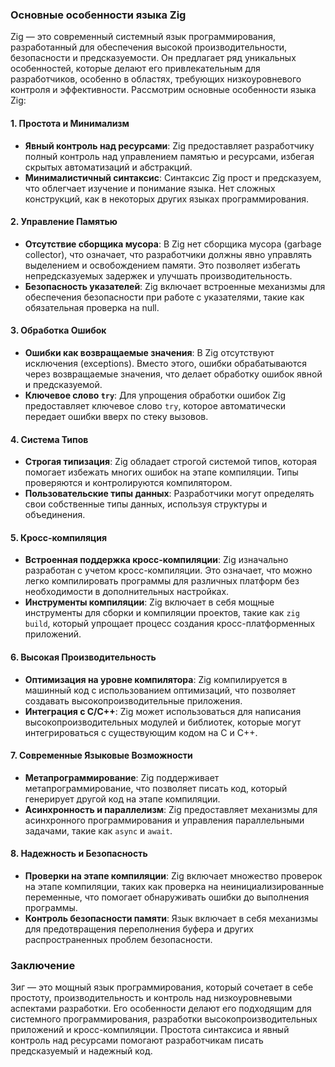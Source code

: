 
### Основные особенности языка Zig

Zig — это современный системный язык программирования, разработанный для обеспечения высокой производительности, безопасности и предсказуемости. Он предлагает ряд уникальных особенностей, которые делают его привлекательным для разработчиков, особенно в областях, требующих низкоуровневого контроля и эффективности. Рассмотрим основные особенности языка Zig:

#### 1. Простота и Минимализм

- **Явный контроль над ресурсами**: Zig предоставляет разработчику полный контроль над управлением памятью и ресурсами, избегая скрытых автоматизаций и абстракций.
- **Минималистичный синтаксис**: Синтаксис Zig прост и предсказуем, что облегчает изучение и понимание языка. Нет сложных конструкций, как в некоторых других языках программирования.

#### 2. Управление Памятью

- **Отсутствие сборщика мусора**: В Zig нет сборщика мусора (garbage collector), что означает, что разработчики должны явно управлять выделением и освобождением памяти. Это позволяет избегать непредсказуемых задержек и улучшать производительность.
- **Безопасность указателей**: Zig включает встроенные механизмы для обеспечения безопасности при работе с указателями, такие как обязательная проверка на null.

#### 3. Обработка Ошибок

- **Ошибки как возвращаемые значения**: В Zig отсутствуют исключения (exceptions). Вместо этого, ошибки обрабатываются через возвращаемые значения, что делает обработку ошибок явной и предсказуемой.
- **Ключевое слово `try`**: Для упрощения обработки ошибок Zig предоставляет ключевое слово `try`, которое автоматически передает ошибки вверх по стеку вызовов.

#### 4. Система Типов

- **Строгая типизация**: Zig обладает строгой системой типов, которая помогает избежать многих ошибок на этапе компиляции. Типы проверяются и контролируются компилятором.
- **Пользовательские типы данных**: Разработчики могут определять свои собственные типы данных, используя структуры и объединения.

#### 5. Кросс-компиляция

- **Встроенная поддержка кросс-компиляции**: Zig изначально разработан с учетом кросс-компиляции. Это означает, что можно легко компилировать программы для различных платформ без необходимости в дополнительных настройках.
- **Инструменты компиляции**: Zig включает в себя мощные инструменты для сборки и компиляции проектов, такие как `zig build`, который упрощает процесс создания кросс-платформенных приложений.

#### 6. Высокая Производительность

- **Оптимизация на уровне компилятора**: Zig компилируется в машинный код с использованием оптимизаций, что позволяет создавать высокопроизводительные приложения.
- **Интеграция с C/C++**: Zig может использоваться для написания высокопроизводительных модулей и библиотек, которые могут интегрироваться с существующим кодом на C и C++.

#### 7. Современные Языковые Возможности

- **Метапрограммирование**: Zig поддерживает метапрограммирование, что позволяет писать код, который генерирует другой код на этапе компиляции.
- **Асинхронность и параллелизм**: Zig предоставляет механизмы для асинхронного программирования и управления параллельными задачами, такие как `async` и `await`.

#### 8. Надежность и Безопасность

- **Проверки на этапе компиляции**: Zig включает множество проверок на этапе компиляции, таких как проверка на неинициализированные переменные, что помогает обнаруживать ошибки до выполнения программы.
- **Контроль безопасности памяти**: Язык включает в себя механизмы для предотвращения переполнения буфера и других распространенных проблем безопасности.


### Заключение

Зиг — это мощный язык программирования, который сочетает в себе простоту, производительность и контроль над низкоуровневыми аспектами разработки. Его особенности делают его подходящим для системного программирования, разработки высокопроизводительных приложений и кросс-компиляции. Простота синтаксиса и явный контроль над ресурсами помогают разработчикам писать предсказуемый и надежный код.